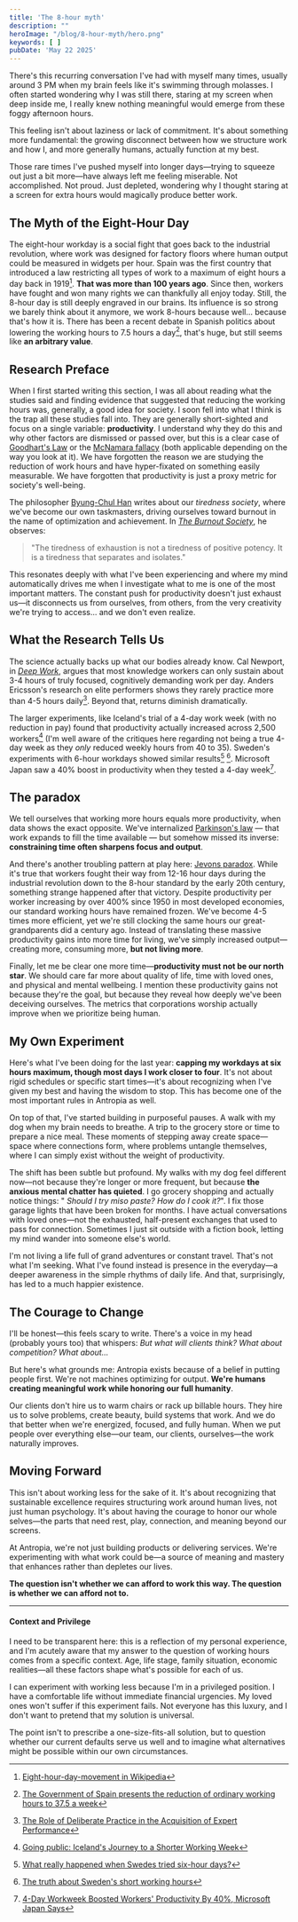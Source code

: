 ```yaml
---
title: 'The 8-hour myth'
description: ""
heroImage: "/blog/8-hour-myth/hero.png"
keywords: [ ]
pubDate: 'May 22 2025'
---
```


There's this recurring conversation I've had with myself many times, usually around 3 PM when my brain feels like it's
swimming through molasses. I often started wondering why I was still there, staring at my screen when deep inside me, I
really knew nothing meaningful would emerge from these foggy afternoon hours.

This feeling isn't about laziness or lack of commitment. It's about something more fundamental: the growing disconnect
between how we structure work and how I, and more generally humans, actually function at my best.

Those rare times I've pushed myself into longer days—trying to squeeze out just a bit more—have always left me feeling
miserable. Not accomplished. Not proud. Just depleted, wondering why I thought staring at a screen for extra hours would
magically produce better work.

## The Myth of the Eight-Hour Day

The eight-hour workday is a social fight that goes back to the industrial revolution, where work was designed for
factory floors where human output could be measured in widgets per hour. Spain was the first country that introduced a
law restricting all types of work to a maximum of eight hours a day back in 1919[^1]. **That was more than 100 years
ago**. Since then, workers have fought and won many rights we can thankfully all enjoy today. Still, the 8-hour day is
still deeply engraved in our brains. Its influence is so strong we barely think about it anymore, we work 8-hours
because well... because that's how it is. There has been a recent debate in Spanish politics about lowering the working
hours to 7.5 hours a day[^2], that's huge, but still seems like **an arbitrary value**.

## Research Preface

When I first started writing this section, I was all about reading what the studies said and finding evidence that
suggested that reducing the working hours was, generally, a good idea for society. I soon fell into what I think is the
trap all these studies fall into. They are generally short-sighted and focus on a single variable: **productivity**. I
understand why they do this and why other factors are dismissed or passed over, but this is a clear case
of [Goodhart's Law](https://en.wikipedia.org/wiki/Goodhart%27s_law) or
the [McNamara fallacy](https://en.wikipedia.org/wiki/McNamara_fallacy) (both applicable depending on the way you look at
it). We have forgotten the reason we are studying the reduction of work hours and have hyper-fixated on something easily
measurable. We have forgotten that productivity is just a proxy metric for society's well-being.

The philosopher [Byung-Chul Han](https://en.wikipedia.org/wiki/Byung-Chul_Han) writes about our *tiredness society*,
where we've become our own taskmasters, driving ourselves toward burnout in the name of optimization and achievement.
In [*The Burnout Society*](https://www.sup.org/books/title/?id=25725), he observes:

> "The tiredness of exhaustion is not a tiredness of positive potency. It is a tiredness that separates and isolates."

This resonates deeply with what I've been experiencing and where my mind automatically drives me when I investigate what
to me is one of the most important matters. The constant push for productivity doesn't just exhaust us—it disconnects us
from ourselves, from others, from the very creativity we're trying to access... and we don't even realize.

## What the Research Tells Us

The science actually backs up what our bodies already know. Cal Newport, in [*Deep
Work*](https://www.calnewport.com/books/deep-work/), argues that most knowledge workers can only sustain about 3-4 hours
of truly focused, cognitively demanding work per day. Anders Ericsson's research on elite performers shows they rarely
practice more than 4-5 hours daily[^3]. Beyond that, returns diminish dramatically.

The larger experiments, like Iceland's trial of a 4-day work week (with no reduction in pay) found that productivity
actually increased across 2,500 workers[^4] (I'm well aware of the critiques here regarding not being a true 4-day week
as they *only* reduced weekly hours from 40 to 35). Sweden's experiments with 6-hour workdays showed similar
results[^5] [^6]. Microsoft Japan saw a 40% boost in productivity when they tested a 4-day week[^7].

## The paradox

We tell ourselves that working more hours equals more productivity, when data shows the exact opposite. We've
internalized [Parkinson's law](https://en.wikipedia.org/wiki/Parkinson%27s_law) — that work expands to fill the time
available — but somehow missed its inverse: **constraining time often sharpens focus and output**.

And there's another troubling pattern at play here: [Jevons paradox](https://en.wikipedia.org/wiki/Jevons_paradox).
While it's true that workers fought their way from 12-16 hour days during the industrial revolution down to the 8-hour
standard by the early 20th century, something strange happened after that victory. Despite productivity per worker
increasing by over 400% since 1950 in most developed economies, our standard working hours have remained frozen. We've
become 4-5 times more efficient, yet we're still clocking the same hours our great-grandparents did a century ago.
Instead of translating these massive productivity gains into more time for living, we've simply increased
output—creating more, consuming more, **but not living more**.

Finally, let me be clear one more time—**productivity must not be our north star**. We should care far more about
quality of life, time with loved ones, and physical and mental wellbeing. I mention these productivity gains not because
they're the goal, but because they reveal how deeply we've been deceiving ourselves. The metrics that corporations
worship actually improve when we prioritize being human.

## My Own Experiment

Here's what I've been doing for the last year: **capping my workdays at six hours maximum, though most days I work
closer to four**. It's not about rigid schedules or specific start times—it's about recognizing when I've given my best
and having the wisdom to stop. This has become one of the most important rules in Antropia as well.

On top of that, I've started building in purposeful pauses. A walk with my dog when my brain needs to breathe. A trip to
the grocery store or time to prepare a nice meal. These moments of stepping away create space—space where connections
form, where problems untangle themselves, where I can simply exist without the weight of productivity.

The shift has been subtle but profound. My walks with my dog feel different now—not because they're longer or more
frequent, but because **the anxious mental chatter has quieted**. I go grocery shopping and actually notice things: "
*Should I try miso paste? How do I cook it?*". I fix those garage lights that have been broken for months. I have actual
conversations with loved ones—not the exhausted, half-present exchanges that used to pass for connection. Sometimes I
just sit outside with a fiction book, letting my mind wander into someone else's world.

I'm not living a life full of grand adventures or constant travel. That's not what I'm seeking. What I've found instead
is presence in the everyday—a deeper awareness in the simple rhythms of daily life. And that, surprisingly, has led to a
much happier existence.

## The Courage to Change

I'll be honest—this feels scary to write. There's a voice in my head (probably yours too) that whispers: *But what will
clients think? What about competition? What about...*

But here's what grounds me: Antropia exists because of a belief in putting people first. We're not machines optimizing
for output. **We're humans creating meaningful work while honoring our full humanity**.

Our clients don't hire us to warm chairs or rack up billable hours. They hire us to solve problems, create beauty, build
systems that work. And we do that better when we're energized, focused, and fully human. When we put people over
everything else—our team, our clients, ourselves—the work naturally improves.

## Moving Forward

This isn't about working less for the sake of it. It's about recognizing that sustainable excellence requires
structuring work around human lives, not just human psychology. It's about having the courage to honor our whole
selves—the parts that need rest, play, connection, and meaning beyond our screens.

At Antropia, we're not just building products or delivering services. We're experimenting with what work could be—a
source of meaning and mastery that enhances rather than depletes our lives.

**The question isn't whether we can afford to work this way. The question is whether we can afford not to.**

---

#### Context and Privilege

I need to be transparent here: this is a reflection of my personal experience, and I'm acutely aware that my answer to
the question of working hours comes from a specific context. Age, life stage, family situation, economic realities—all
these factors shape what's possible for each of us.

I can experiment with working less because I'm in a privileged position. I have a comfortable life without immediate
financial urgencies. My loved ones won't suffer if this experiment fails. Not everyone has this luxury, and I don't want
to pretend that my solution is universal.

The point isn't to prescribe a one-size-fits-all solution, but to question whether our current defaults serve us well
and to imagine what alternatives might be possible within our own circumstances.

[^1]: [Eight-hour-day-movement in Wikipedia](https://en.wikipedia.org/wiki/Eight-hour_day_movement#Spain)
[^2]: [The Government of Spain presents the reduction of ordinary working hours to 37.5 a week](https://www.lamoncloa.gob.es/lang/en/gobierno/councilministers/paginas/2025/20250204-council-press-conference.aspx)
[^3]: [The Role of Deliberate Practice in the Acquisition of Expert Performance](https://www.gwern.net/docs/psychology/writing/1993-ericsson.pdf)
[^4]: [Going public: Iceland's Journey to a Shorter Working Week](https://autonomy.work/wp-content/uploads/2021/06/ICELAND_4DW.pdf)
[^5]: [What really happened when Swedes tried six-hour days?](https://www.bbc.com/news/business-38843341)
[^6]: [The truth about Sweden's short working hours](https://www.bbc.com/news/business-34677949)
[^7]: [4-Day Workweek Boosted Workers' Productivity By 40%, Microsoft Japan Says](https://www.npr.org/2019/11/04/776163853/microsoft-japan-says-4-day-workweek-boosted-workers-productivity-by-40)
